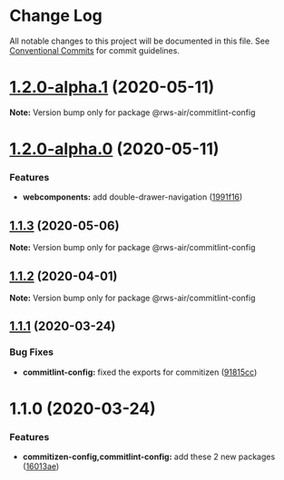 # Change Log

All notable changes to this project will be documented in this file.
See [Conventional Commits](https://conventionalcommits.org) for commit guidelines.

# [1.2.0-alpha.1](https://github.com/RWS-NL/air-node-packages/compare/@rws-air/commitlint-config@1.2.0-alpha.0...@rws-air/commitlint-config@1.2.0-alpha.1) (2020-05-11)

**Note:** Version bump only for package @rws-air/commitlint-config





# [1.2.0-alpha.0](https://github.com/RWS-NL/air-node-packages/compare/@rws-air/commitlint-config@1.1.3...@rws-air/commitlint-config@1.2.0-alpha.0) (2020-05-11)


### Features

* **webcomponents:** add double-drawer-navigation ([1991f16](https://github.com/RWS-NL/air-node-packages/commit/1991f163292b60cd5121d0e17e1c80cae32aecb1))





## [1.1.3](https://github.com/RWS-NL/air-node-packages/compare/@rws-air/commitlint-config@1.1.2...@rws-air/commitlint-config@1.1.3) (2020-05-06)

**Note:** Version bump only for package @rws-air/commitlint-config





## [1.1.2](https://github.com/RWS-NL/air-node-packages/compare/@rws-air/commitlint-config@1.1.1...@rws-air/commitlint-config@1.1.2) (2020-04-01)

**Note:** Version bump only for package @rws-air/commitlint-config

## [1.1.1](https://github.com/RWS-NL/air-node-packages/compare/@rws-air/commitlint-config@1.1.0...@rws-air/commitlint-config@1.1.1) (2020-03-24)

### Bug Fixes

- **commitlint-config:** fixed the exports for commitizen ([91815cc](https://github.com/RWS-NL/air-node-packages/commit/91815ccd05f0a786ce51ec13b866aa5e97108cb8))

# 1.1.0 (2020-03-24)

### Features

- **commitizen-config,commitlint-config:** add these 2 new packages ([16013ae](https://github.com/RWS-NL/air-node-packages/commit/16013aefedc5a20c5a0fa0a77ca11ce232b980ad))
